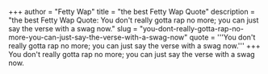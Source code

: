 +++
author = "Fetty Wap"
title = "the best Fetty Wap Quote"
description = "the best Fetty Wap Quote: You don't really gotta rap no more; you can just say the verse with a swag now."
slug = "you-dont-really-gotta-rap-no-more-you-can-just-say-the-verse-with-a-swag-now"
quote = '''You don't really gotta rap no more; you can just say the verse with a swag now.'''
+++
You don't really gotta rap no more; you can just say the verse with a swag now.
